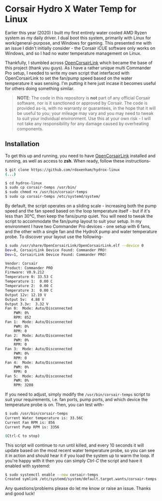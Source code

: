 # Corsair Hydro X Water Temp for Linux

Earlier this year (2020) I built my first entirely water cooled AMD Ryzen system as my daily driver. I dual boot this system, primarily with Linux for work/general-purpose, and Windows for gaming. This presented me with an issue I didn't initially consider - the Corsair iCUE software only works on Windows, and so I had no water temperature management on Linux.

Thankfully, I stumbled across [OpenCorsairLink](https://github.com/audiohacked/OpenCorsairLink) which became the base of this project (thank you guys). As I have a rather unique multi Commander Pro setup, I needed to write my own script that interfaced with OpenCorsairLink to set the fan/pump speed based on the water temperature it was sensing. I'm putting it here just incase it becomes useful for others doing something similar.



> **NOTE**: The code in this repository is **not** part of any official Corsair software, nor is it sanctioned or approved by Corsair. The code is provided as-is, with no warranty or guarantees, in the hope that it will be useful to you; your mileage may vary and you may need to tweak to suit your individual environment. Use this at your own risk - I will not take any responsibility for any damage caused by overheating components.



## Installation

To get this up and running, you need to have [OpenCorsairLink](https://github.com/audiohacked/OpenCorsairLink) installed and running, as well as access to **zsh**. When ready, follow these instructions-

~~~bash
$ git clone https://github.com/rdoxenham/hydrox-linux
(...)

$ cd hydrox-linux
$ sudo cp corsair-temps /usr/bin/
$ sudo chmod +x /usr/bin/corsair-temps
$ sudo cp corsair-temps /etc/systemd/system/
~~~



By default, the script operates on a sliding scale - increasing both the pump speed and the fan speed based on the loop temperature itself - but if it's less than 30°C, then keep the fans/pump quiet. You will need to tweak the script to accommodate the fan/pump layout to suit your setup. In my environment I have two Commander Pro devices - one setup with 6 fans, and the other with a single fan and the HydroX pump and water temperature probe. To discover your layout use the following-

~~~bash
$ sudo /usr/share/OpenCorsairLink/OpenCorsairLink.elf --device 0
Dev=0, CorsairLink Device Found: Commander PRO!
Dev=1, CorsairLink Device Found: Commander PRO!

Vendor: Corsair
Product: Commander PRO
Firmware: V0.9.212
Temperature 0: 33.53 C
Temperature 1:  0.00 C
Temperature 2:  0.00 C
Temperature 3:  0.00 C
Output 12v: 12.19 V
Output 5v:  4.88 V
Output 3.3v:  3.32 V
Fan 0:	Mode: Auto/Disconnected
	PWM: 0%
	RPM: 852
Fan 1:	Mode: Auto/Disconnected
	PWM: 0%
	RPM: 0
Fan 2:	Mode: Auto/Disconnected
	PWM: 0%
	RPM: 0
Fan 3:	Mode: Auto/Disconnected
	PWM: 0%
	RPM: 0
Fan 4:	Mode: Auto/Disconnected
	PWM: 0%
	RPM: 0
Fan 5:	Mode: Auto/Disconnected
	PWM: 0%
	RPM: 3208
~~~



If you need to adjust, simply modify the `/usr/bin/corsair-temps` script to suit your requirements, i.e. fan ports, pump ports, and which device the temperature probe is on. Then, you can test with-

~~~bash
$ sudo /usr/bin/corsair-temps
Current Water temperature is: 33.56C
Current Fan RPM is: 856
Current Pump RPM is: 3356

(Ctrl-C to stop)
~~~

This script will continue to run until killed, and every 10 seconds it will update based on the most recent water temperature probe, so you can see it in action and should hear it if you load the system up to warm the loop. If you're happy with it then you can simply *Ctrl-C* the script and have it enabled with systemd:

~~~bash
$ sudo systemctl enable --now corsair-temps
Created symlink /etc/systemd/system/default.target.wants/corsair-temps.service → /etc/systemd/system/corsair-temps.service.
~~~



Any questions/problems please do let me know or raise an issue. Thanks and good luck!